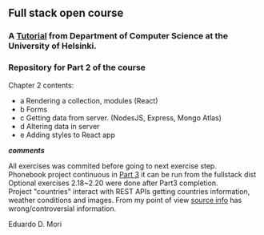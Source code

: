 ##  Full stack open course
### A [Tutorial](https://fullstackopen.com/en/) from Department of Computer Science at the University of Helsinki.

### Repository for Part 2 of the course

Chapter 2 contents:

- a Rendering a collection, modules (React)
- b Forms
- c Getting data from server. (NodesJS, Express, Mongo Atlas)
- d Altering data in server
- e Adding styles to React app


***comments***

All exercises was commited before going to next exercise step. <br>
Phonebook project continuous in [Part 3](https://github.com/emori1968/FullStackPart3) it can be run from the fullstack dist <br>
Optional exercises 2.18~2.20 were done after Part3 completion. <br>
Project "countries" interact with REST APIs getting countries information, weather conditions and images.
From my point of view [source info](https://studies.cs.helsinki.fi/restcountries/) has wrong/controversial information. 


Eduardo D. Mori
